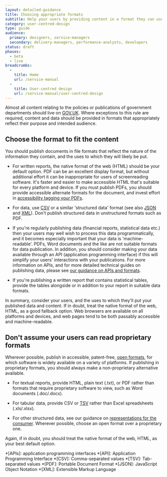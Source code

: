 ```yaml
---
layout: detailed-guidance
title: Choosing appropriate formats
subtitle: Help your users by providing content in a format they can use
category: user-centred-design
type: guide
audience:
  primary: designers, service-managers
  secondary: delivery-managers, performance-analysts, developers
status: draft
phases:
  - beta
  - live
breadcrumbs:
  -
    title: Home
    url: /service-manual
  -
    title: User-centred design
    url: /service-manual/user-centred-design
---
```


Almost all content relating to the policies or publications of government departments should live on [GOV.UK](https://www.gov.uk). Where exceptions to this rule are required, content and data should be provided in formats that appropriately reflect their purpose and intended audience.

## Choose the format to fit the content

You should publish documents in file formats that reflect the nature of the information they contain, and the uses to which they will likely be put.

- For written reports, the native format of the web (HTML) should be your default option. PDF can be an excellent display format, but without additional effort it can be inappropriate for users of screenreading software. It's faster and easier to make accessible HTML that's suitable for every platform and device. If you must publish PDFs, you should provide accessible alternate formats for the document, and invest effort in [accessibility tagging your PDFs](/service-manual/user-centred-design/resources/creating-accessible-PDFs.html).

- For data, use [CSV](https://en.wikipedia.org/wiki/Comma-separated_values) or a similar 'structured data' format (see also [JSON](https://en.wikipedia.org/wiki/JSON) and [XML](https://en.wikipedia.org/wiki/XML)). Don't publish structured data in unstructured formats such as PDF.

- If you're regularly publishing data (financial reports, statistical data etc.) then your users may well wish to process this data programmatically, and it becomes especially important that your data is 'machine-readable'. PDFs, Word documents and the like are not suitable formats for data publication. In addition, you should consider making your data available through an API (application programming interface) if this will simplify your users' interactions with your publications. For more information on APIs, and for more detailed technical guides on publishing data, please see [our guidance on APIs and formats](/service-manual/making-software/apis.html#representations-are-for-the-consumer).

- If you're publishing a written report that contains statistical tables, provide the tables alongside or in addition to your report in suitable data formats.

In summary, consider your users, and the uses to which they'll put your published data and content. If in doubt, treat the native format of the web, HTML, as a good fallback option. Web browsers are available on all platforms and devices, and web pages tend to be both passably accessible and machine-readable.

## Don't assume your users can read proprietary formats

Wherever possible, publish in accessible, patent-free, [open formats](https://en.wikipedia.org/wiki/Open_format), for which software is widely available on a variety of platforms. If publishing in proprietary formats, you should always make a non-proprietary alternative available.

- For textual reports, provide HTML, plain text (.txt), or PDF rather than formats that require proprietary software to view, such as Word documents (.doc/.docx).

- For tabular data, provide CSV or [TSV](https://en.wikipedia.org/wiki/Tab-separated_values) rather than Excel spreadsheets (.xls/.xlsx).

- For other structured data, see our guidance on [representations for the
  consumer](/service-manual/making-software/apis.html#representations-are-for-the-consumer). Wherever possible, choose an open format over a proprietary one.

Again, if in doubt, you should treat the native format of the web, HTML, as your best default option.

*[APIs]: application programming interfaces
*[API]: Application Programming Interface
*[CSV]: Comma-separated values
*[TSV]: Tab-separated values
*[PDF]: Portable Document Format
*[JSON]: JavaScript Object Notation
*[XML]: Extensible Markup Language
